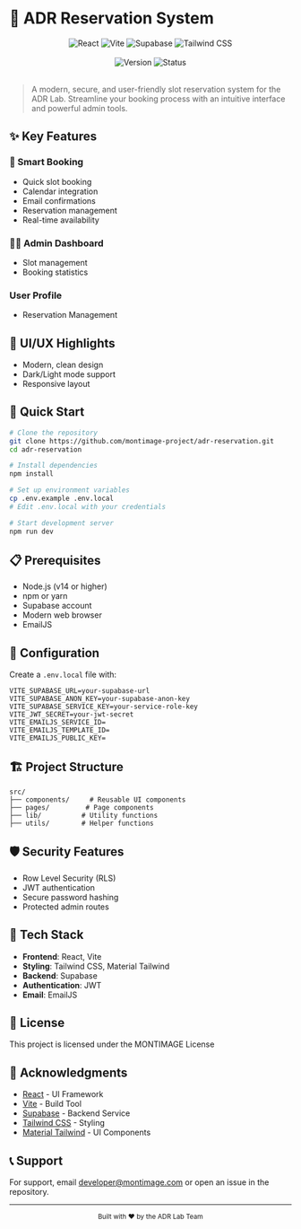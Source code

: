 # 🚀 ADR Reservation System

<div align="center">
  <img src="https://img.shields.io/badge/React-20232A?style=for-the-badge&logo=react&logoColor=61DAFB" alt="React" />
  <img src="https://img.shields.io/badge/Vite-B73BFE?style=for-the-badge&logo=vite&logoColor=FFD62E" alt="Vite" />
  <img src="https://img.shields.io/badge/Supabase-181818?style=for-the-badge&logo=supabase&logoColor=white" alt="Supabase" />
  <img src="https://img.shields.io/badge/Tailwind_CSS-38B2AC?style=for-the-badge&logo=tailwind-css&logoColor=white" alt="Tailwind CSS" />
</div>

<br />

<div align="center">
  <img src="https://img.shields.io/badge/version-1.0.0-blue" alt="Version" />
  <img src="https://img.shields.io/badge/status-active-brightgreen" alt="Status" />
</div>

<br />

> A modern, secure, and user-friendly slot reservation system for the ADR Lab. Streamline your booking process with an intuitive interface and powerful admin tools.

## ✨ Key Features

### 📅 Smart Booking
- Quick slot booking
- Calendar integration
- Email confirmations
- Reservation management
- Real-time availability

### 👨‍💼 Admin Dashboard
- Slot management
- Booking statistics

### User Profile
- Reservation Management

## 🎨 UI/UX Highlights
- Modern, clean design
- Dark/Light mode support
- Responsive layout

## 🚀 Quick Start

```bash
# Clone the repository
git clone https://github.com/montimage-project/adr-reservation.git
cd adr-reservation

# Install dependencies
npm install

# Set up environment variables
cp .env.example .env.local
# Edit .env.local with your credentials

# Start development server
npm run dev
```

## 📋 Prerequisites

- Node.js (v14 or higher)
- npm or yarn
- Supabase account
- Modern web browser
- EmailJS

## 🔧 Configuration

Create a `.env.local` file with:

```env
VITE_SUPABASE_URL=your-supabase-url
VITE_SUPABASE_ANON_KEY=your-supabase-anon-key
VITE_SUPABASE_SERVICE_KEY=your-service-role-key
VITE_JWT_SECRET=your-jwt-secret
VITE_EMAILJS_SERVICE_ID=
VITE_EMAILJS_TEMPLATE_ID=
VITE_EMAILJS_PUBLIC_KEY=
```

## 🏗️ Project Structure

```
src/
├── components/     # Reusable UI components
├── pages/         # Page components
├── lib/          # Utility functions
├── utils/        # Helper functions
```

## 🛡️ Security Features

- Row Level Security (RLS)
- JWT authentication
- Secure password hashing
- Protected admin routes

## 🎯 Tech Stack

- **Frontend**: React, Vite
- **Styling**: Tailwind CSS, Material Tailwind
- **Backend**: Supabase
- **Authentication**: JWT
- **Email**: EmailJS

## 📄 License

This project is licensed under the MONTIMAGE License
## 🙏 Acknowledgments

- [React](https://reactjs.org/) - UI Framework
- [Vite](https://vitejs.dev/) - Build Tool
- [Supabase](https://supabase.io/) - Backend Service
- [Tailwind CSS](https://tailwindcss.com/) - Styling
- [Material Tailwind](https://www.material-tailwind.com/) - UI Components

## 📞 Support

For support, email developer@montimage.com or open an issue in the repository.

---

<div align="center">
  <sub>Built with ❤️ by the ADR Lab Team</sub>
</div>
